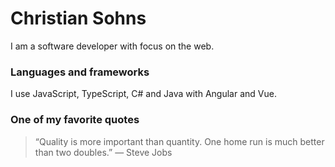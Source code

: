 # Christian Sohns

I am a software developer with focus on the web.

### Languages and frameworks
I use JavaScript, TypeScript, C# and Java with Angular and Vue.

### One of my favorite quotes
> “Quality is more important than quantity. One home run is much better than two doubles.” — Steve Jobs

